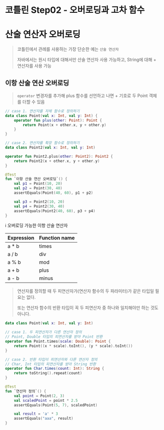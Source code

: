 # 코틀린 Step02 - 오버로딩과 고차 함수

# **산술 연산자 오버로딩**

> 코틀린에서 관례를 사용하는 가장 단순한 예는 `산술 연산자`
> 
> 자바에서는 원시 타입에 대해서만 산술 연산자 사용 가능하고, String에 대해 + 연산자를 사용 가능

## **이항 산술 연산 오버로딩**

> `operator` 변경자를 추가해 plus 함수를 선언하고 나면 + 기호로 두 Point 객체를 더할 수 있음

```kotlin
// case 1. 연산자를 자체 함수로 정의하기
data class Point(val x: Int, val y: Int) {
    operator fun plus(other: Point): Point {
        return Point(x + other.x, y + other.y)
    }
}

// case 2. 연산자를 확장 함수로 정의하기
data class Point2(val x: Int, val y: Int)

operator fun Point2.plus(other: Point2): Point2 {
    return Point2(x + other.x, y + other.y)
}

@Test
fun `이항 산술 연산 오버로딩`() {
    val p1 = Point(10, 20)
    val p2 = Point(30, 40)
    assertEquals(Point(40, 60), p1 + p2)

    val p3 = Point2(10, 20)
    val p4 = Point2(30, 40)
    assertEquals(Point2(40, 60), p3 + p4)
}
```

ℹ️ 오버로딩 가능한 이항 산술 연산자

| Expression | Function name |
| ---------- | ------------- |
| a * b      | times         |
| a / b      | div           |
| a % b      | mod           |
| a + b      | plus          |
| a - b      | minus         |

> 연산자를 정의할 때 두 피연산자가(연산자 함수의 두 파라미터)가 같은 타입일 필요는 없다. 
> 
> 또는 연산자 함수의 반환 타입이 꼭 두 피연산자 중 하나와 일치해야만 하는 것도 아니다.

```kotlin
data class Point(val x: Int, val y: Int)

// case 1. 두 피연산자가 다른 연산자 정의
// Point, Double 타입의 피연산자를 받아 Point 반환
operator fun Point.times(scale: Double): Point {
    return Point((x * scale).toInt(), (y * scale).toInt())
}

// case 2. 반환 타입이 피연산자와 다른 연산자 정의
// Char, Int 타입의 피연산자를 받아 String 반환
operator fun Char.times(count: Int): String {
    return toString().repeat(count)
}

@Test
fun `연산자 정의`() {
    val point = Point(2, 3)
    val scaledPoint = point * 2.5
    assertEquals(Point(5, 7), scaledPoint)

    val result = 'a' * 3
    assertEquals("aaa", result)
}
```